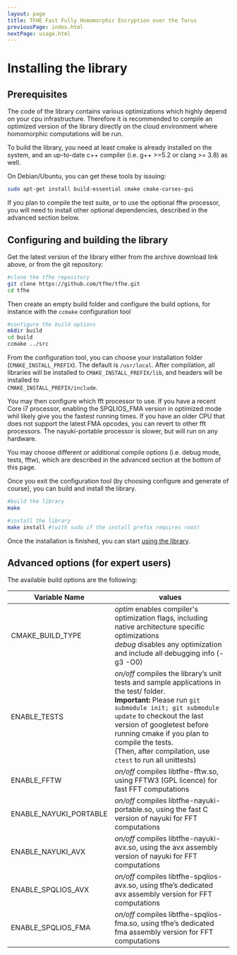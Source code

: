 ```yaml
---
layout: page
title: TFHE Fast Fully Homomorphic Encryption over the Torus
previousPage: index.html
nextPage: usage.html
---
```


# Installing the library

## Prerequisites

The code of the library contains various optimizations which highly depend on
your cpu infrastructure. Therefore it is recommended to compile an optimized 
version of the library directly on the cloud environment where homomorphic
computations will be run. 

To build the library, you need at least cmake is already installed on the
system, and an up-to-date c++ compiler (i.e. g++ >=5.2 or clang >= 3.8) as well.

On Debian/Ubuntu, you can get these tools by issuing:

~~~sh
sudo apt-get install build-essential cmake cmake-curses-gui
~~~

If you plan to compile the test suite, or to use the optional fftw processor,
you will need to install other optional dependencies, described in the advanced
section below. 

## Configuring and building the library

Get the latest version of the library either from the archive download link above, or from the git repository:

~~~sh
#clone the tfhe repository
git clone https://github.com/tfhe/tfhe.git
cd tfhe
~~~

Then create an empty build folder and configure the build options, for instance
with the ```ccmake``` configuration tool

~~~sh
#configure the build options
mkdir build
cd build
ccmake ../src
~~~

From the configuration tool, you can choose your installation folder
(```CMAKE_INSTALL_PREFIX```). The default is ```/usr/local```. 
After compilation, all libraries will be installed to 
```CMAKE_INSTALL_PREFIX/lib```, and headers will be installed to  
```CMAKE_INSTALL_PREFIX/include```.

You may then configure which fft processor to use. If you have a recent Core i7 
processor, enabling the SPQLIOS_FMA version in optimized mode whil likely 
give you the fastest running times. If you have an older
CPU that does not support the latest FMA opcodes, you can revert to other fft
processors. The nayuki-portable processor is slower, but will run on any
hardware.

You may choose different or additional compile options (i.e. debug mode, 
tests, fftw), which are described in the advanced section at the bottom
of this page.

Once you exit the configuration tool (by choosing configure and generate of course),
you can build and install the library.

~~~sh
#build the library
make

#install the library
make install #(with sudo if the install prefix requires root) 
~~~

Once the installation is finished, you can start [using the library](usage.html).


## Advanced options (for expert users)

The available build options are the following:

<table>
  <thead>
    <tr>
      <th>Variable Name</th>
      <th>values</th>
    </tr>
  </thead>
  <tbody>
    <tr>
      <td>CMAKE_BUILD_TYPE</td>
      <td>
        <em>optim</em> enables compiler's optimization flags, including native 
             architecture specific optimizations<br>
        <em>debug</em> disables any optimization and include all debugging 
             info (-g3 -O0)
      </td>
    </tr>
    <tr>
      <td>ENABLE_TESTS</td>
      <td><em>on/off</em> compiles the library’s unit tests and sample applications in the test/ folder.<br>
<strong>Important:</strong> Please run <code>git submodule init; git submodule update</code> to checkout the last version of 
googletest before running cmake if you plan to compile the tests.<br>
(Then, after compilation, use <code class="highlighter-rouge">ctest</code> to run all unittests)</td>
    </tr>
    <tr>
      <td>ENABLE_FFTW</td>
      <td><em>on/off</em> compiles libtfhe-fftw.so, using FFTW3 (GPL licence) for fast FFT computations</td>
    </tr>
    <tr>
      <td>ENABLE_NAYUKI_PORTABLE</td>
      <td><em>on/off</em> compiles libtfhe-nayuki-portable.so, using the fast C version of nayuki for FFT computations</td>
    </tr>
    <tr>
      <td>ENABLE_NAYUKI_AVX</td>
      <td><em>on/off</em> compiles libtfhe-nayuki-avx.so, using the avx assembly version of nayuki for FFT computations</td>
    </tr>
    <tr>
      <td>ENABLE_SPQLIOS_AVX</td>
      <td><em>on/off</em> compiles libtfhe-spqlios-avx.so, using tfhe’s dedicated avx assembly version for FFT computations</td>
    </tr>
    <tr>
      <td>ENABLE_SPQLIOS_FMA</td>
      <td><em>on/off</em> compiles libtfhe-spqlios-fma.so, using tfhe’s dedicated fma assembly version for FFT computations</td>
    </tr>
  </tbody>
</table>


